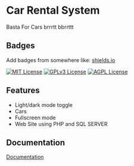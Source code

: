 
# Car Rental System

Basta For Cars brrrtt bbrrttt


## Badges

Add badges from somewhere like: [shields.io](https://shields.io/)

[![MIT License](https://img.shields.io/badge/License-MIT-green.svg)](https://choosealicense.com/licenses/mit/)
[![GPLv3 License](https://img.shields.io/badge/License-GPL%20v3-yellow.svg)](https://opensource.org/licenses/)
[![AGPL License](https://img.shields.io/badge/license-AGPL-blue.svg)](http://www.gnu.org/licenses/agpl-3.0)


## Features

- Light/dark mode toggle
- Cars
- Fullscreen mode
- Web Site using PHP and SQL SERVER


## Documentation

[Documentation](https://linktodocumentation)

